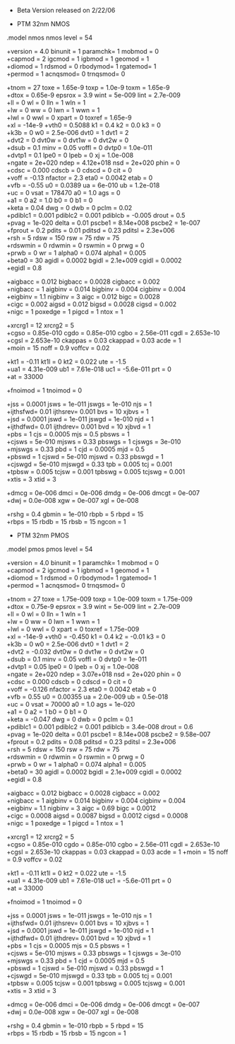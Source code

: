 * Beta Version released on 2/22/06

* PTM 32nm NMOS 
 
.model  nmos  nmos  level = 54

+version = 4.0          binunit = 1            paramchk= 1            mobmod  = 0          
+capmod  = 2            igcmod  = 1            igbmod  = 1            geomod  = 1          
+diomod  = 1            rdsmod  = 0            rbodymod= 1            rgatemod= 1          
+permod  = 1            acnqsmod= 0            trnqsmod= 0          

+tnom    = 27           toxe    = 1.65e-9      toxp    = 1.0e-9       toxm    = 1.65e-9   
+dtox    = 0.65e-9      epsrox  = 3.9          wint    = 5e-009       lint    = 2.7e-009   
+ll      = 0            wl      = 0            lln     = 1            wln     = 1          
+lw      = 0            ww      = 0            lwn     = 1            wwn     = 1          
+lwl     = 0            wwl     = 0            xpart   = 0            toxref  = 1.65e-9   
+xl      = -14e-9
+vth0    = 0.5088       k1      = 0.4          k2      = 0.0          k3      = 0          
+k3b     = 0            w0      = 2.5e-006     dvt0    = 1            dvt1    = 2       
+dvt2    = 0            dvt0w   = 0            dvt1w   = 0            dvt2w   = 0          
+dsub    = 0.1          minv    = 0.05         voffl   = 0            dvtp0   = 1.0e-011     
+dvtp1   = 0.1          lpe0    = 0            lpeb    = 0            xj      = 1.0e-008   
+ngate   = 2e+020       ndep    = 4.12e+018    nsd     = 2e+020       phin    = 0          
+cdsc    = 0.000        cdscb   = 0            cdscd   = 0            cit     = 0          
+voff    = -0.13        nfactor = 2.3          eta0    = 0.0042       etab    = 0          
+vfb     = -0.55        u0      = 0.0389       ua      = 6e-010       ub      = 1.2e-018     
+uc      = 0            vsat    = 178470       a0      = 1.0          ags     = 0     
+a1      = 0            a2      = 1.0          b0      = 0            b1      = 0          
+keta    = 0.04         dwg     = 0            dwb     = 0            pclm    = 0.02       
+pdiblc1 = 0.001        pdiblc2 = 0.001        pdiblcb = -0.005       drout   = 0.5        
+pvag    = 1e-020       delta   = 0.01         pscbe1  = 8.14e+008    pscbe2  = 1e-007     
+fprout  = 0.2          pdits   = 0.01         pditsd  = 0.23         pditsl  = 2.3e+006   
+rsh     = 5            rdsw    = 150          rsw     = 75           rdw     = 75        
+rdswmin = 0            rdwmin  = 0            rswmin  = 0            prwg    = 0          
+prwb    = 0            wr      = 1            alpha0  = 0.074        alpha1  = 0.005      
+beta0   = 30           agidl   = 0.0002       bgidl   = 2.1e+009     cgidl   = 0.0002     
+egidl   = 0.8          

+aigbacc = 0.012        bigbacc = 0.0028       cigbacc = 0.002     
+nigbacc = 1            aigbinv = 0.014        bigbinv = 0.004        cigbinv = 0.004      
+eigbinv = 1.1          nigbinv = 3            aigc    = 0.012        bigc    = 0.0028     
+cigc    = 0.002        aigsd   = 0.012        bigsd   = 0.0028       cigsd   = 0.002     
+nigc    = 1            poxedge = 1            pigcd   = 1            ntox    = 1          

+xrcrg1  = 12           xrcrg2  = 5          
+cgso    = 0.85e-010    cgdo    = 0.85e-010    cgbo    = 2.56e-011    cgdl    = 2.653e-10     
+cgsl    = 2.653e-10    ckappas = 0.03         ckappad = 0.03         acde    = 1          
+moin    = 15           noff    = 0.9          voffcv  = 0.02       

+kt1     = -0.11        kt1l    = 0            kt2     = 0.022        ute     = -1.5       
+ua1     = 4.31e-009    ub1     = 7.61e-018    uc1     = -5.6e-011    prt     = 0          
+at      = 33000      

+fnoimod = 1            tnoimod = 0          

+jss     = 0.0001       jsws    = 1e-011       jswgs   = 1e-010       njs     = 1          
+ijthsfwd= 0.01         ijthsrev= 0.001        bvs     = 10           xjbvs   = 1          
+jsd     = 0.0001       jswd    = 1e-011       jswgd   = 1e-010       njd     = 1          
+ijthdfwd= 0.01         ijthdrev= 0.001        bvd     = 10           xjbvd   = 1          
+pbs     = 1            cjs     = 0.0005       mjs     = 0.5          pbsws   = 1          
+cjsws   = 5e-010       mjsws   = 0.33         pbswgs  = 1            cjswgs  = 3e-010     
+mjswgs  = 0.33         pbd     = 1            cjd     = 0.0005       mjd     = 0.5        
+pbswd   = 1            cjswd   = 5e-010       mjswd   = 0.33         pbswgd  = 1          
+cjswgd  = 5e-010       mjswgd  = 0.33         tpb     = 0.005        tcj     = 0.001      
+tpbsw   = 0.005        tcjsw   = 0.001        tpbswg  = 0.005        tcjswg  = 0.001      
+xtis    = 3            xtid    = 3          

+dmcg    = 0e-006       dmci    = 0e-006       dmdg    = 0e-006       dmcgt   = 0e-007     
+dwj     = 0.0e-008     xgw     = 0e-007       xgl     = 0e-008     

+rshg    = 0.4          gbmin   = 1e-010       rbpb    = 5            rbpd    = 15         
+rbps    = 15           rbdb    = 15           rbsb    = 15           ngcon   = 1          

* PTM 32nm PMOS
 
.model  pmos  pmos  level = 54

+version = 4.0          binunit = 1            paramchk= 1            mobmod  = 0          
+capmod  = 2            igcmod  = 1            igbmod  = 1            geomod  = 1          
+diomod  = 1            rdsmod  = 0            rbodymod= 1            rgatemod= 1          
+permod  = 1            acnqsmod= 0            trnqsmod= 0          

+tnom    = 27           toxe    = 1.75e-009    toxp    = 1.0e-009     toxm    = 1.75e-009   
+dtox    = 0.75e-9      epsrox  = 3.9          wint    = 5e-009       lint    = 2.7e-009   
+ll      = 0            wl      = 0            lln     = 1            wln     = 1          
+lw      = 0            ww      = 0            lwn     = 1            wwn     = 1          
+lwl     = 0            wwl     = 0            xpart   = 0            toxref  = 1.75e-009   
+xl      = -14e-9
+vth0    = -0.450       k1      = 0.4          k2      = -0.01        k3      = 0          
+k3b     = 0            w0      = 2.5e-006     dvt0    = 1            dvt1    = 2       
+dvt2    = -0.032       dvt0w   = 0            dvt1w   = 0            dvt2w   = 0          
+dsub    = 0.1          minv    = 0.05         voffl   = 0            dvtp0   = 1e-011     
+dvtp1   = 0.05         lpe0    = 0            lpeb    = 0            xj      = 1.0e-008   
+ngate   = 2e+020       ndep    = 3.07e+018    nsd     = 2e+020       phin    = 0          
+cdsc    = 0.000        cdscb   = 0            cdscd   = 0            cit     = 0          
+voff    = -0.126       nfactor = 2.3          eta0    = 0.0042       etab    = 0          
+vfb     = 0.55         u0      = 0.00355      ua      = 2.0e-009     ub      = 0.5e-018     
+uc      = 0            vsat    = 70000        a0      = 1.0          ags     = 1e-020     
+a1      = 0            a2      = 1            b0      = 0            b1      = 0          
+keta    = -0.047       dwg     = 0            dwb     = 0            pclm    = 0.1       
+pdiblc1 = 0.001        pdiblc2 = 0.001        pdiblcb = 3.4e-008     drout   = 0.6       
+pvag    = 1e-020       delta   = 0.01         pscbe1  = 8.14e+008    pscbe2  = 9.58e-007  
+fprout  = 0.2          pdits   = 0.08         pditsd  = 0.23         pditsl  = 2.3e+006   
+rsh     = 5            rdsw    = 150          rsw     = 75           rdw     = 75        
+rdswmin = 0            rdwmin  = 0            rswmin  = 0            prwg    = 0  
+prwb    = 0            wr      = 1            alpha0  = 0.074        alpha1  = 0.005      
+beta0   = 30           agidl   = 0.0002       bgidl   = 2.1e+009     cgidl   = 0.0002     
+egidl   = 0.8          

+aigbacc = 0.012        bigbacc = 0.0028       cigbacc = 0.002     
+nigbacc = 1            aigbinv = 0.014        bigbinv = 0.004        cigbinv = 0.004      
+eigbinv = 1.1          nigbinv = 3            aigc    = 0.69         bigc    = 0.0012     
+cigc    = 0.0008       aigsd   = 0.0087       bigsd   = 0.0012       cigsd   = 0.0008     
+nigc    = 1            poxedge = 1            pigcd   = 1            ntox    = 1 
         
+xrcrg1  = 12           xrcrg2  = 5          
+cgso    = 0.85e-010    cgdo    = 0.85e-010    cgbo    = 2.56e-011    cgdl    = 2.653e-10
+cgsl    = 2.653e-10    ckappas = 0.03         ckappad = 0.03         acde    = 1
+moin    = 15           noff    = 0.9          voffcv  = 0.02

+kt1     = -0.11        kt1l    = 0            kt2     = 0.022        ute     = -1.5       
+ua1     = 4.31e-009    ub1     = 7.61e-018    uc1     = -5.6e-011    prt     = 0          
+at      = 33000      

+fnoimod = 1            tnoimod = 0          

+jss     = 0.0001       jsws    = 1e-011       jswgs   = 1e-010       njs     = 1          
+ijthsfwd= 0.01         ijthsrev= 0.001        bvs     = 10           xjbvs   = 1          
+jsd     = 0.0001       jswd    = 1e-011       jswgd   = 1e-010       njd     = 1          
+ijthdfwd= 0.01         ijthdrev= 0.001        bvd     = 10           xjbvd   = 1          
+pbs     = 1            cjs     = 0.0005       mjs     = 0.5          pbsws   = 1          
+cjsws   = 5e-010       mjsws   = 0.33         pbswgs  = 1            cjswgs  = 3e-010     
+mjswgs  = 0.33         pbd     = 1            cjd     = 0.0005       mjd     = 0.5        
+pbswd   = 1            cjswd   = 5e-010       mjswd   = 0.33         pbswgd  = 1          
+cjswgd  = 5e-010       mjswgd  = 0.33         tpb     = 0.005        tcj     = 0.001      
+tpbsw   = 0.005        tcjsw   = 0.001        tpbswg  = 0.005        tcjswg  = 0.001      
+xtis    = 3            xtid    = 3          

+dmcg    = 0e-006       dmci    = 0e-006       dmdg    = 0e-006       dmcgt   = 0e-007     
+dwj     = 0.0e-008     xgw     = 0e-007       xgl     = 0e-008     

+rshg    = 0.4          gbmin   = 1e-010       rbpb    = 5            rbpd    = 15         
+rbps    = 15           rbdb    = 15           rbsb    = 15           ngcon   = 1          


